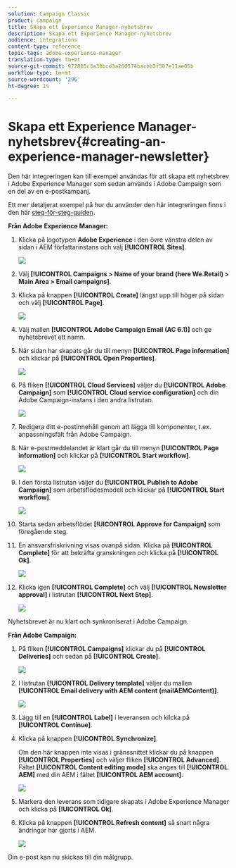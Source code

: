 ```yaml
---
solution: Campaign Classic
product: campaign
title: Skapa ett Experience Manager-nyhetsbrev
description: Skapa ett Experience Manager-nyhetsbrev
audience: integrations
content-type: reference
topic-tags: adobe-experience-manager
translation-type: tm+mt
source-git-commit: 972885c3a38bcd3a260574bacbb3f507e11ae05b
workflow-type: tm+mt
source-wordcount: '296'
ht-degree: 1%

---
```



# Skapa ett Experience Manager-nyhetsbrev{#creating-an-experience-manager-newsletter}

Den här integreringen kan till exempel användas för att skapa ett nyhetsbrev i Adobe Experience Manager som sedan används i Adobe Campaign som en del av en e-postkampanj.

Ett mer detaljerat exempel på hur du använder den här integreringen finns i den här [steg-för-steg-guiden](https://helpx.adobe.com/campaign/kb/acc-aem.html).

**Från Adobe Experience Manager:**

1. Klicka på logotypen **Adobe Experience** i den övre vänstra delen av sidan i AEM författarinstans och välj **[!UICONTROL Sites]**.

   ![](assets/aem_uc_1.png)

1. Välj **[!UICONTROL Campaigns > Name of your brand (here We.Retail) > Main Area > Email campaigns]**.
1. Klicka på knappen **[!UICONTROL Create]** längst upp till höger på sidan och välj **[!UICONTROL Page]**.

   ![](assets/aem_uc_2.png)

1. Välj mallen **[!UICONTROL Adobe Campaign Email (AC 6.1)]** och ge nyhetsbrevet ett namn.
1. När sidan har skapats går du till menyn **[!UICONTROL Page information]** och klickar på **[!UICONTROL Open Properties]**.

   ![](assets/aem_uc_3.png)

1. På fliken **[!UICONTROL Cloud Services]** väljer du **[!UICONTROL Adobe Campaign]** som **[!UICONTROL Cloud service configuration]** och din Adobe Campaign-instans i den andra listrutan.

   ![](assets/aem_uc_4.png)

1. Redigera ditt e-postinnehåll genom att lägga till komponenter, t.ex. anpassningsfält från Adobe Campaign.
1. När e-postmeddelandet är klart går du till menyn **[!UICONTROL Page information]** och klickar på **[!UICONTROL Start workflow]**.

   ![](assets/aem_uc_5.png)

1. I den första listrutan väljer du **[!UICONTROL Publish to Adobe Campaign]** som arbetsflödesmodell och klickar på **[!UICONTROL Start workflow]**.

   ![](assets/aem_uc_6.png)

1. Starta sedan arbetsflödet **[!UICONTROL Approve for Campaign]** som föregående steg.
1. En ansvarsfriskrivning visas ovanpå sidan. Klicka på **[!UICONTROL Complete]** för att bekräfta granskningen och klicka på **[!UICONTROL Ok]**.

   ![](assets/aem_uc_7.png)

1. Klicka igen **[!UICONTROL Complete]** och välj **[!UICONTROL Newsletter approval]** i listrutan **[!UICONTROL Next Step]**.

   ![](assets/aem_uc_8.png)

Nyhetsbrevet är nu klart och synkroniserat i Adobe Campaign.

**Från Adobe Campaign:**

1. På fliken **[!UICONTROL Campaigns]** klickar du på **[!UICONTROL Deliveries]** och sedan på **[!UICONTROL Create]**.

   ![](assets/aem_uc_9.png)

1. I listrutan **[!UICONTROL Delivery template]** väljer du mallen **[!UICONTROL Email delivery with AEM content (mailAEMContent)]**.

   ![](assets/aem_uc_10.png)

1. Lägg till en **[!UICONTROL Label]** i leveransen och klicka på **[!UICONTROL Continue]**.
1. Klicka på knappen **[!UICONTROL Synchronize]**.

   Om den här knappen inte visas i gränssnittet klickar du på knappen **[!UICONTROL Properties]** och väljer fliken **[!UICONTROL Advanced]**. Fältet **[!UICONTROL Content editing mode]** ska anges till **[!UICONTROL AEM]** med din AEM i fältet **[!UICONTROL AEM account]**.

   ![](assets/aem_uc_11.png)

1. Markera den leverans som tidigare skapats i Adobe Experience Manager och klicka på **[!UICONTROL Ok]**.
1. Klicka på knappen **[!UICONTROL Refresh content]** så snart några ändringar har gjorts i AEM.

   ![](assets/aem_uc_12.png)

Din e-post kan nu skickas till din målgrupp.
